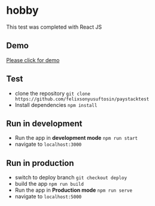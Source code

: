 # hobby

This test was completed with React JS

## Demo

[Please click for demo](https://silly-rosalind-8797f1.netlify.com)

## Test

- clone the repository `git clone https://github.com/felixsonyusuftosin/paystacktest`
- Install dependencies `npm install`

## Run in development

- Run the app in **development mode** `npm run start`
- navigate to `localhost:3000`

## Run in production

- switch to deploy branch `git checkout deploy`
- build the app `npm run build`
- Run the app in **Production mode** `npm run serve`
- navigate to `localhost:5000`
